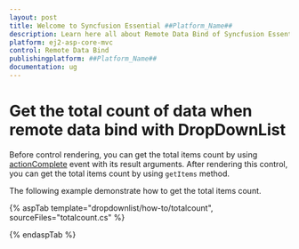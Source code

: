 ```yaml
---
layout: post
title: Welcome to Syncfusion Essential ##Platform_Name##
description: Learn here all about Remote Data Bind of Syncfusion Essential ##Platform_Name## widgets based on HTML5 and jQuery.
platform: ej2-asp-core-mvc
control: Remote Data Bind
publishingplatform: ##Platform_Name##
documentation: ug
---
```



# Get the total count of data when remote data bind with DropDownList

Before control rendering, you can get the total items count by using [actionComplete](https://help.syncfusion.com/cr/cref_files/aspnetcore-js2/Syncfusion.EJ2~Syncfusion.EJ2.DropDowns.DropDownList~ActionComplete.html) event with its result arguments.
After rendering this control, you can get the total items count by using `getItems` method.

The following example demonstrate how to get the total items count.

{% aspTab template="dropdownlist/how-to/totalcount", sourceFiles="totalcount.cs" %}

{% endaspTab %}